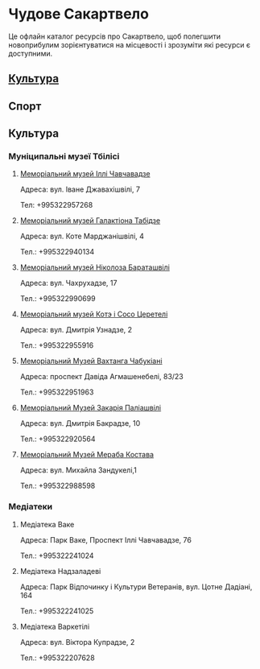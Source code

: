 # Чудове Сакартвело

Це офлайн каталог ресурсів про Сакартвело, щоб полегшити новоприбулим 
зорієнтуватися на місцевості і зрозуміти які ресурси є доступними.


## [Культура](#%D0%BA%D1%83%D0%BB%D1%8C%D1%82%D1%83%D1%80%D0%B0-1)
## Спорт


## Культура
### Муніципальні музеї Тбілісі

1. [Меморіальний музей Іллі Чавчавадзе](https://tbilisimuseumsunion.ge/en/museums/ilia-chavchavadzis-literaturul-memorialuri-muzeumi/)


   Адреса: вул. Іване Джавахішвілі, 7


   Тел: +995322957268

2. [Меморіальний музей Галактіона Табідзе](https://tbilisimuseumsunion.ge/en/museums/galaktion-tabidzis-memorialuri-bina-muzeumi/)

   Адреса: вул. Коте Марджанішвілі, 4

   Тел.: +995322940134


3. [Меморіальний музей Ніколоза Бараташвілі](https://tbilisimuseumsunion.ge/en/about-us/baratashvili-beforeafter-museum/)

   Адреса: вул. Чахрухадзе, 17

   Тел.: +995322990699

4. [Меморіальний музей Котэ і Сосо Церетелі](https://tbilisimuseumsunion.ge/en/museums/kote-da-soso-tseretlebis-bina-muzeumi/)

   Адреса: вул. Дмитрія Узнадзе, 2

   Тел.: +995322955916

5. [Меморіальний Музей Вахтанга Чабукіані](https://tbilisimuseumsunion.ge/en/museums/chabukianis-memorialuri-bina-muzeumi/)

   Адреса: проспект Давіда Агмашенебелі, 83/23

   Тел.: +995322951963

6. [Меморіальний Музей Закарія Паліашвілі](https://tbilisimuseumsunion.ge/en/museums/zakaria-faliashvilis-sakhl-muzeumi/)

   Адреса: вул. Дмитрія Бакрадзе, 10

   Тел.: +995322920564

7. [Меморіальний Музей Мераба Костава](https://tbilisimuseumsunion.ge/en/museums/merab-kostavas-sakhl-muzeumi/)

   Адреса: вул. Михайла Зандукелі,1

   Тел.: +995322988598

### Медіатеки

1. Медіатека Ваке 
   
   Адреса: Парк Ваке,
   Проспект Іллі Чавчавадзе, 76

   Тел.: +995322241024

2. Медіатека Надзаладеві

   Адреса: Парк Відпочинку і Культури Ветеранів,
           вул. Цотне Дадіані, 164

   Тел.: +995322241025

3. Медіатека Варкетілі

   Адреса: вул. Віктора Купрадзе, 2

   Тел.: +995322207628
